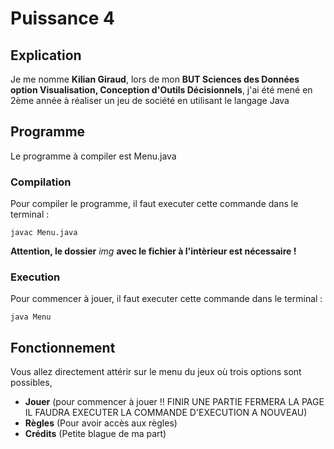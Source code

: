 # Puissance 4

## Explication

Je me nomme **Kilian Giraud**, lors de mon **BUT Sciences des Données option Visualisation, Conception d'Outils Décisionnels**, j'ai été mené en 2ème année à réaliser un jeu de société en utilisant le langage Java

## Programme

Le programme à compiler est Menu.java

### Compilation

Pour compiler le programme, il faut executer cette commande dans le terminal :

```
javac Menu.java
```

**Attention, le dossier** *img* **avec le fichier à l'intèrieur est nécessaire !**

### Execution

Pour commencer à jouer, il faut executer cette commande dans le terminal :

```
java Menu
```

## Fonctionnement

Vous allez directement attérir sur le menu du jeux où trois options sont possibles,

- **Jouer** (pour commencer à jouer !! FINIR UNE PARTIE FERMERA LA PAGE IL FAUDRA EXECUTER LA COMMANDE D'EXECUTION A NOUVEAU)
- **Règles** (Pour avoir accès aux règles)
- **Crédits** (Petite blague de ma part)
